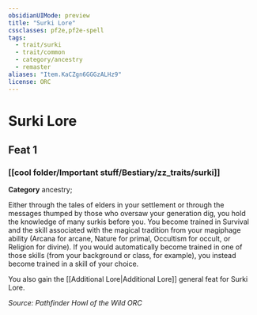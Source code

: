```yaml
---
obsidianUIMode: preview
title: "Surki Lore"
cssclasses: pf2e,pf2e-spell
tags:
  - trait/surki
  - trait/common
  - category/ancestry
  - remaster
aliases: "Item.KaCZgn6GGGzALHz9"
license: ORC
---
```

# Surki Lore
## Feat 1
### [[cool folder/Important stuff/Bestiary/zz_traits/surki]]

**Category** ancestry; 




Either through the tales of elders in your settlement or through the messages thumped by those who oversaw your generation dig, you hold the knowledge of many surkis before you. You become trained in Survival and the skill associated with the magical tradition from your magiphage ability (Arcana for arcane, Nature for primal, Occultism for occult, or Religion for divine). If you would automatically become trained in one of those skills (from your background or class, for example), you instead become trained in a skill of your choice.

You also gain the [[Additional Lore|Additional Lore]] general feat for Surki Lore.

*Source: Pathfinder Howl of the Wild*
*ORC*